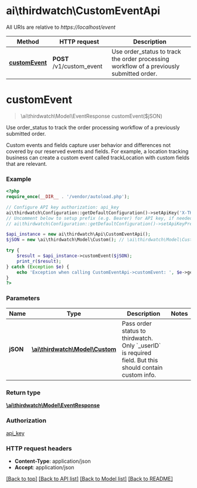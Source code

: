 # ai\thirdwatch\CustomEventApi

All URIs are relative to *https://localhost/event*

Method | HTTP request | Description
------------- | ------------- | -------------
[**customEvent**](CustomEventApi.md#customEvent) | **POST** /v1/custom_event | Use order_status to track the order processing workflow of a previously submitted order.


# **customEvent**
> \ai\thirdwatch\Model\EventResponse customEvent($jSON)

Use order_status to track the order processing workflow of a previously submitted order.

Custom events and fields capture user behavior and differences not covered by our reserved events and fields. For example, a location tracking business can create a custom event called trackLocation with custom fields that are relevant.

### Example
```php
<?php
require_once(__DIR__ . '/vendor/autoload.php');

// Configure API key authorization: api_key
ai\thirdwatch\Configuration::getDefaultConfiguration()->setApiKey('X-THIRDWATCH-API-KEY', 'YOUR_API_KEY');
// Uncomment below to setup prefix (e.g. Bearer) for API key, if needed
// ai\thirdwatch\Configuration::getDefaultConfiguration()->setApiKeyPrefix('X-THIRDWATCH-API-KEY', 'Bearer');

$api_instance = new ai\thirdwatch\Api\CustomEventApi();
$jSON = new \ai\thirdwatch\Model\Custom(); // \ai\thirdwatch\Model\Custom | Pass order status to thirdwatch. Only `_userID` is required field. But this should contain custom info.

try {
    $result = $api_instance->customEvent($jSON);
    print_r($result);
} catch (Exception $e) {
    echo 'Exception when calling CustomEventApi->customEvent: ', $e->getMessage(), PHP_EOL;
}
?>
```

### Parameters

Name | Type | Description  | Notes
------------- | ------------- | ------------- | -------------
 **jSON** | [**\ai\thirdwatch\Model\Custom**](../Model/Custom.md)| Pass order status to thirdwatch. Only &#x60;_userID&#x60; is required field. But this should contain custom info. |

### Return type

[**\ai\thirdwatch\Model\EventResponse**](../Model/EventResponse.md)

### Authorization

[api_key](../../README.md#api_key)

### HTTP request headers

 - **Content-Type**: application/json
 - **Accept**: application/json

[[Back to top]](#) [[Back to API list]](../../README.md#documentation-for-api-endpoints) [[Back to Model list]](../../README.md#documentation-for-models) [[Back to README]](../../README.md)

